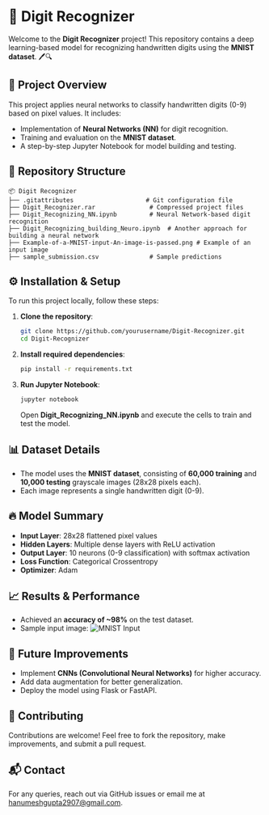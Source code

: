# 🔢 Digit Recognizer

Welcome to the **Digit Recognizer** project! This repository contains a deep learning-based model for recognizing handwritten digits using the **MNIST dataset**. 🖊️🔍

## 📌 Project Overview
This project applies neural networks to classify handwritten digits (0-9) based on pixel values. It includes:
- Implementation of **Neural Networks (NN)** for digit recognition.
- Training and evaluation on the **MNIST dataset**.
- A step-by-step Jupyter Notebook for model building and testing.

## 📂 Repository Structure
```
📦 Digit Recognizer
├── .gitattributes                    # Git configuration file
├── Digit_Recognizer.rar               # Compressed project files
├── Digit_Recognizing_NN.ipynb         # Neural Network-based digit recognition
├── Digit_Recognizing_building_Neuro.ipynb  # Another approach for building a neural network
├── Example-of-a-MNIST-input-An-image-is-passed.png # Example of an input image
├── sample_submission.csv              # Sample predictions
```

## ⚙️ Installation & Setup
To run this project locally, follow these steps:

1. **Clone the repository**:
   ```bash
   git clone https://github.com/yourusername/Digit-Recognizer.git
   cd Digit-Recognizer
   ```

2. **Install required dependencies**:
   ```bash
   pip install -r requirements.txt
   ```

3. **Run Jupyter Notebook**:
   ```bash
   jupyter notebook
   ```
   Open **Digit_Recognizing_NN.ipynb** and execute the cells to train and test the model.

## 📊 Dataset Details
- The model uses the **MNIST dataset**, consisting of **60,000 training** and **10,000 testing** grayscale images (28x28 pixels each).
- Each image represents a single handwritten digit (0-9).

## 🔥 Model Summary
- **Input Layer**: 28x28 flattened pixel values
- **Hidden Layers**: Multiple dense layers with ReLU activation
- **Output Layer**: 10 neurons (0-9 classification) with softmax activation
- **Loss Function**: Categorical Crossentropy
- **Optimizer**: Adam

## 📈 Results & Performance
- Achieved an **accuracy of ~98%** on the test dataset.
- Sample input image:
  ![MNIST Input](Example-of-a-MNIST-input-An-image-is-passed.png)

## 🚀 Future Improvements
- Implement **CNNs (Convolutional Neural Networks)** for higher accuracy.
- Add data augmentation for better generalization.
- Deploy the model using Flask or FastAPI.

## 🤝 Contributing
Contributions are welcome! Feel free to fork the repository, make improvements, and submit a pull request.

## 📬 Contact
For any queries, reach out via GitHub issues or email me at [hanumeshgupta2907@gmail.com](mailto:hanumeshgupta2907@gmail.com).
